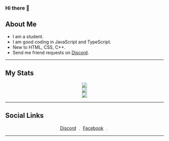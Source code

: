 ### Hi there 👋

## About Me

- I am a student.
- I am good coding in JavaScript and TypeScript.
- New to HTML, CSS, C++.
- Send me friend requests on [Discord](https://discord.com/users/948807824446742568/).

<hr>

## My Stats

<p align="center">
  <img src="https://komarev.com/ghpvc/?username=jasonmidul&color=blueviolet"/>
  <br>
  <img src="https://github-readme-stats.vercel.app/api/top-langs/?username=jasonmidul&layout=compact&theme=dark"/>
  <br>
  <img src="https://github-readme-stats.vercel.app/api?username=jasonmidul&border_color=FF0000&show_icons=true&theme=dark"/>
 </p>

 <hr>

## Social Links

<p align="center"> 
    <a href="https://discord.com/users/948807824446742568/">Discord</a>
    ﹒
    <a href="https://www.facebook.com/profile.php?id=100057328968923">Facebook</a>
    ﹒
</p>

<hr>



<!--
**jasonmidul/jasonmidul** is a ✨ _special_ ✨ repository because its `README.md` (this file) appears on your GitHub profile.

Here are some ideas to get you started:

- 🔭 I’m currently working on ...
- 🌱 I’m currently learning ...
- 👯 I’m looking to collaborate on ...
- 🤔 I’m looking for help with ...
- 💬 Ask me about ...
- 📫 How to reach me: ...
- 😄 Pronouns: ...
- ⚡ Fun fact: ...
-->
